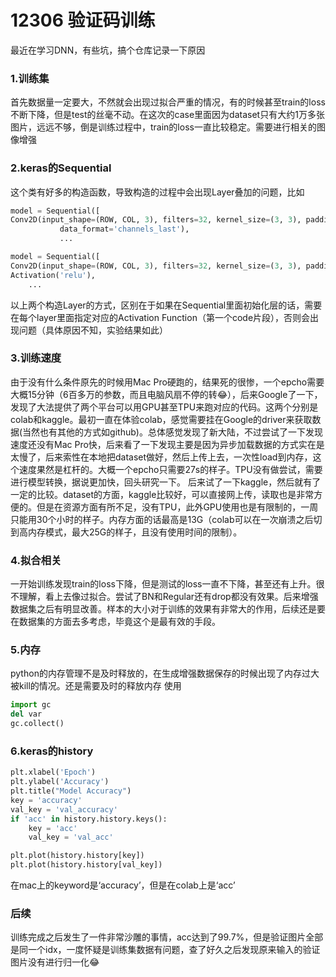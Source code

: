 # 12306 验证码训练

最近在学习DNN，有些坑，搞个仓库记录一下原因

### 1.训练集

首先数据量一定要大，不然就会出现过拟合严重的情况，有的时候甚至train的loss不断下降，但是test的丝毫不动。在这次的case里面因为dataset只有大约1万多张图片，远远不够，倒是训练过程中，train的loss一直比较稳定。需要进行相关的图像增强

### 2.keras的Sequential

这个类有好多的构造函数，导致构造的过程中会出现Layer叠加的问题，比如
```python
model = Sequential([
Conv2D(input_shape=(ROW, COL, 3), filters=32, kernel_size=(3, 3), padding='same', activation='relu',
           data_format='channels_last'),
           ...
```

```python
model = Sequential([
Conv2D(input_shape=(ROW, COL, 3), filters=32, kernel_size=(3, 3), padding='same',data_format='channels_last'),
Activation('relu'),
	...
```

以上两个构造Layer的方式，区别在于如果在Sequential里面初始化层的话，需要在每个layer里面指定对应的Activation Function（第一个code片段），否则会出现问题（具体原因不知，实验结果如此）

### 3.训练速度

由于没有什么条件原先的时候用Mac Pro硬跑的，结果死的很惨，一个epcho需要大概15分钟（6百多万的参数，而且电脑风扇不停的转😂），后来Google了一下，发现了大法提供了两个平台可以用GPU甚至TPU来跑对应的代码。这两个分别是colab和kaggle。最初一直在体验colab，感觉需要挂在Google的driver来获取数据(当然也有其他的方式如github)。总体感觉发现了新大陆，不过尝试了一下发现速度还没有Mac Pro快，后来看了一下发现主要是因为异步加载数据的方式实在是太慢了，后来索性在本地把dataset做好，然后上传上去，一次性load到内存，这个速度果然是杠杆的。大概一个epcho只需要27s的样子。TPU没有做尝试，需要进行模型转换，据说更加快，回头研究一下。
后来试了一下kaggle，然后就有了一定的比较。dataset的方面，kaggle比较好，可以直接网上传，读取也是非常方便的。但是在资源方面有所不足，没有TPU，此外GPU使用也是有限制的，一周只能用30个小时的样子。内存方面的话最高是13G（colab可以在一次崩溃之后切到高内存模式，最大25G的样子，且没有使用时间的限制）。

### 4.拟合相关

一开始训练发现train的loss下降，但是测试的loss一直不下降，甚至还有上升。很不理解，看上去像过拟合。尝试了BN和Regular还有drop都没有效果。后来增强数据集之后有明显改善。样本的大小对于训练的效果有非常大的作用，后续还是要在数据集的方面去多考虑，毕竟这个是最有效的手段。

### 5.内存
python的内存管理不是及时释放的，在生成增强数据保存的时候出现了内存过大被kill的情况。还是需要及时的释放内存
使用
```python
import gc
del var
gc.collect()
```
### 6.keras的history 
```python
plt.xlabel('Epoch')
plt.ylabel('Accuracy')
plt.title("Model Accuracy")
key = 'accuracy'
val_key = 'val_accuracy'
if 'acc' in history.history.keys():
    key = 'acc'
    val_key = 'val_acc'

plt.plot(history.history[key])
plt.plot(history.history[val_key])
```
在mac上的keyword是‘accuracy’，但是在colab上是‘acc’



### 后续
训练完成之后发生了一件非常沙雕的事情，acc达到了99.7%，但是验证图片全部是同一个idx，一度怀疑是训练集数据有问题，查了好久之后发现原来输入的验证图片没有进行归一化😂
